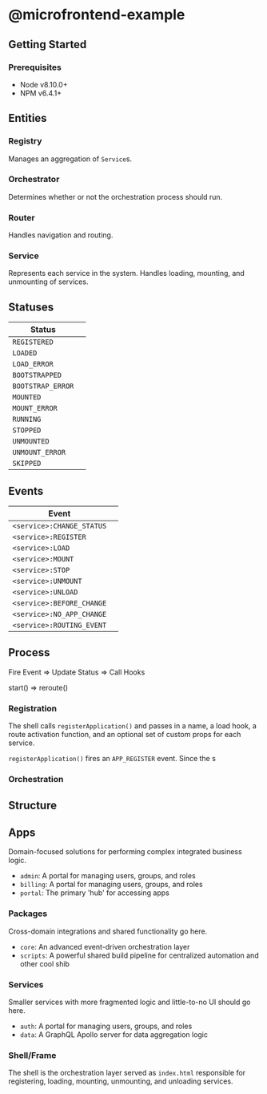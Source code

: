 # @microfrontend-example

## Getting Started

### Prerequisites

- Node v8.10.0+
- NPM v6.4.1+

## Entities

### Registry

Manages an aggregation of `Service`s.

### Orchestrator

Determines whether or not the orchestration process should run.

### Router

Handles navigation and routing.

### Service

Represents each service in the system. Handles loading, mounting, and unmounting
of services.

## Statuses

| **Status**        |     |
| ----------------- | --: |
| `REGISTERED`      |     |
| `LOADED`          |     |
| `LOAD_ERROR`      |     |
| `BOOTSTRAPPED`    |     |
| `BOOTSTRAP_ERROR` |     |
| `MOUNTED`         |     |
| `MOUNT_ERROR`     |     |
| `RUNNING`         |     |
| `STOPPED`         |     |
| `UNMOUNTED`       |     |
| `UNMOUNT_ERROR`   |     |
| `SKIPPED`         |     |

## Events

| **Event**                 |     |
| ------------------------- | --: |
| `<service>:CHANGE_STATUS` |     |
| `<service>:REGISTER`      |     |
| `<service>:LOAD`          |     |
| `<service>:MOUNT`         |     |
| `<service>:STOP`          |     |
| `<service>:UNMOUNT`       |     |
| `<service>:UNLOAD`        |     |
| `<service>:BEFORE_CHANGE` |     |
| `<service>:NO_APP_CHANGE` |     |
| `<service>:ROUTING_EVENT` |     |

## Process

Fire Event => Update Status => Call Hooks

start() => reroute()

### Registration

The shell calls `registerApplication()` and passes in a name, a load hook, a route
activation function, and an optional set of custom props for each service.

`registerApplication()` fires an `APP_REGISTER` event. Since the s

### Orchestration

## Structure

## Apps

<!--
  Note: I could call `services` "apps" and probably would if I weren't building
  something basically like Microsoft's office.com, a distributed solution for
  enterprise-level suites of apps, so "apps" has an additional user context in
  this case.
 -->

Domain-focused solutions for performing complex integrated business logic.

- `admin`: A portal for managing users, groups, and roles
- `billing`: A portal for managing users, groups, and roles
- `portal`: The primary 'hub' for accessing apps

### Packages

Cross-domain integrations and shared functionality go here.

- `core`: An advanced event-driven orchestration layer
- `scripts`: A powerful shared build pipeline for centralized automation and other cool shib

### Services

Smaller services with more fragmented logic and little-to-no UI should go
here.

- `auth`: A portal for managing users, groups, and roles
- `data`: A GraphQL Apollo server for data aggregation logic

### Shell/Frame

The shell is the orchestration layer served as `index.html` responsible for
registering, loading, mounting, unmounting, and unloading services.
